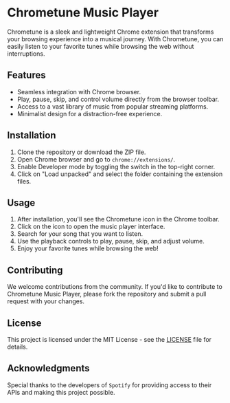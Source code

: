 # Chrometune Music Player

Chrometune is a sleek and lightweight Chrome extension that transforms your browsing experience into a musical journey. With Chrometune, you can easily listen to your favorite tunes while browsing the web without interruptions.

## Features

- Seamless integration with Chrome browser.
- Play, pause, skip, and control volume directly from the browser toolbar.
- Access to a vast library of music from popular streaming platforms.
- Minimalist design for a distraction-free experience.

## Installation

1. Clone the repository or download the ZIP file.
2. Open Chrome browser and go to `chrome://extensions/`.
3. Enable Developer mode by toggling the switch in the top-right corner.
4. Click on "Load unpacked" and select the folder containing the extension files.

## Usage

1. After installation, you'll see the Chrometune icon in the Chrome toolbar.
2. Click on the icon to open the music player interface.
3. Search for your song that you want to listen.
4. Use the playback controls to play, pause, skip, and adjust volume.
5. Enjoy your favorite tunes while browsing the web!

## Contributing

We welcome contributions from the community. If you'd like to contribute to Chrometune Music Player, please fork the repository and submit a pull request with your changes.

## License

This project is licensed under the MIT License - see the [LICENSE](LICENSE) file for details.

## Acknowledgments

Special thanks to the developers of `Spotify` for providing access to their APIs and making this project possible.

